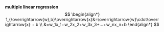 **multiple linear regression**
$$
\begin{align*}
f_{\overrightarrow{w},b}\overrightarrow{x}&=\overrightarrow{w}\cdot\overrightarrow{x} + b
\\
&=w_1x_1+w_2x_2+w_3x_3+...+w_nx_n+b
\end{align*}
$$
